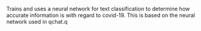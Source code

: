 Trains and uses a neural network for text classification to determine how accurate information is with regard to covid-19. This is based on the neural network used in qchat.q
